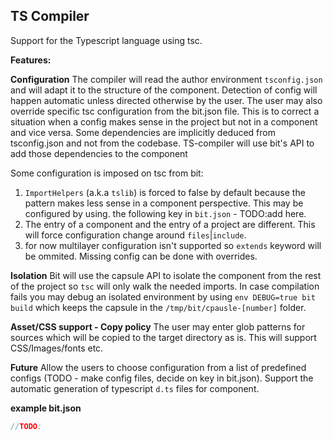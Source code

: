 TS Compiler
--------------

Support for the Typescript language using tsc. 

**Features:**

**Configuration** The compiler will read the author environment `tsconfig.json` and will adapt it to the structure of the component. Detection of config will happen automatic 
unless directed otherwise by the user. The user may also override specific tsc configuration from the bit.json file. This is to correct a situation when a 
config makes sense in the project but not in a component and vice versa. Some dependencies are implicitly deduced from tsconfig.json and not from the codebase. 
TS-compiler will use bit's API to add those dependencies to the component 

Some configuration is imposed on tsc from bit: 

1. `ImportHelpers` (a.k.a `tslib`) is forced to false by default because the pattern makes less sense in a component perspective. This may be configured by using.
the following key in `bit.json` - TODO:add here.
2. The entry of a component and the entry of a project are different. This will force configuration change around `files`|`include`.
3. for now multilayer configuration isn't supported so `extends` keyword will be ommited. Missing config can be done with overrides. 

**Isolation** Bit will use the capsule API to isolate the component from the rest of the project so `tsc` will only walk the needed imports. In case compilation fails you may debug an isolated environment by using `env DEBUG=true bit build` which keeps the capsule in the `/tmp/bit/cpausle-[number]` folder.

**Asset/CSS support - Copy policy** The user may enter glob patterns for sources which will be copied to the target directory as is. This will support CSS/Images/fonts etc. 

**Future** Allow the users to choose configuration from a list of predefined configs (TODO - make config files, decide on key in bit.json). Support the automatic generation of typescript `d.ts` files for component.


**example bit.json**
```javascript
//TODO:
```




